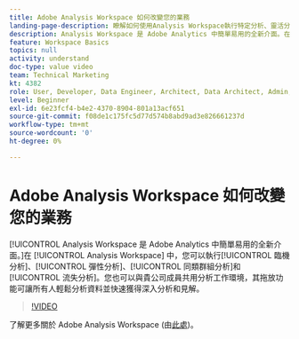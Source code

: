 ```yaml
---
title: Adobe Analysis Workspace 如何改變您的業務
landing-page-description: 瞭解如何使用Analysis Workspace執行特定分析、靈活分析、隊列分析和沈降分析。
description: Analysis Workspace 是 Adobe Analytics 中簡單易用的全新介面。在 Analysis Workspace 中，您可以執行臨機分析、彈性分析、同類群組分析和流失分析。您也可以與貴公司成員共用分析工作環境，其拖放功能可讓所有人輕鬆分析資料並快速獲得分析和見解。
feature: Workspace Basics
topics: null
activity: understand
doc-type: value video
team: Technical Marketing
kt: 4382
role: User, Developer, Data Engineer, Architect, Data Architect, Admin, Leader
level: Beginner
exl-id: 6e23fcf4-b4e2-4370-8904-801a13acf651
source-git-commit: f08de1c175fc5d77d574b8abd9ad3e826661237d
workflow-type: tm+mt
source-wordcount: '0'
ht-degree: 0%

---
```


# Adobe Analysis Workspace 如何改變您的業務

[!UICONTROL Analysis Workspace 是 Adobe Analytics 中簡單易用的全新介面。]在 [!UICONTROL Analysis Workspace] 中，您可以執行[!UICONTROL 臨機分析]、[!UICONTROL 彈性分析]、[!UICONTROL 同類群組分析]和[!UICONTROL 流失分析]。您也可以與貴公司成員共用分析工作環境，其拖放功能可讓所有人輕鬆分析資料並快速獲得深入分析和見解。

>[!VIDEO](https://video.tv.adobe.com/v/31501/?quality=12)

了解更多關於 Adobe Analysis Workspace (由[此處](https://www.adobe.com/tw/analytics/ad-hoc-analysis.html?sdid=T32PLYTV&amp;mv=search))。
